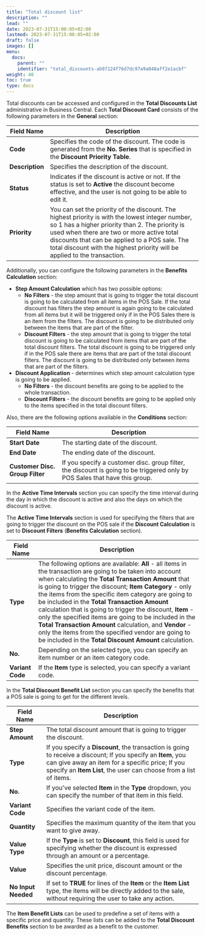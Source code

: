 ```yaml
---
title: "Total discount list"
description: ""
lead: ""
date: 2023-07-31T15:00:05+02:00
lastmod: 2023-07-31T15:00:05+02:00
draft: false
images: []
menu:
  docs:
    parent: ""
    identifier: "total_discounts-ab97124f76d7dc97a9a048aff2e1acbf"
weight: 40
toc: true
type: docs
---
```


Total discounts can be accessed and configured in the **Total Discounts List** administrative in Business Central. Each **Total Discount Card** consists of the following parameters in the **General** section:

| Field Name      | Description |
| ----------- | ----------- |
| **Code**  | Specifies the code of the discount. The code is generated from the **No. Series** that is specified in the **Discount Priority Table**. |
| **Description** | Specifies the description of the discount. |
| **Status** | Indicates if the discount is active or not. If the status is set to **Active** the discount become effective, and the user is not going to be able to edit it. |
| **Priority** | You can set the priority of the discount. The highest priority is with the lowest integer number, so 1 has a higher priority than 2. The priority is used when there are two or more active total discounts that can be applied to a POS sale. The total discount with the highest priority will be applied to the transaction. |

Additionally, you can configure the following parameters in the **Benefits Calculation** section:

- **Step Amount Calculation** which has two possible options:
  - **No Filters** - the step amount that is going to trigger the total discount is going to be calculated from all items in the POS Sale. If the total discount has filters the step amount is again going to be calculated from all items but it will be triggered only if in the POS Sales there is an item from the filters. The discount is going to be distributed only between the items that are part of the filter.
  - **Discount Filters** - the step amount that is going to trigger the total discount is going to be calculated from items that are part of the total discount filters. The total discount is going to be triggered only if in the POS sale there are items that are part of the total discount filters. The discount is going to be distributed only between items that are part of the filters.
- **Discount Application** - determines which step amount calculation type is going to be applied.
  - **No Filters** - the discount benefits are going to be applied to the whole transaction.
  - **Discount Filters** - the discount benefits are going to be applied only to the items specified in the total discount filters.

Also, there are the following options available in the **Conditions** section:

| Field Name      | Description |
| ----------- | ----------- |
| **Start Date** | The starting date of the discount. |
| **End Date** | The ending date of the discount. | 
| **Customer Disc. Group Filter** | If you specify a customer disc. group filter, the discount is going to be triggered only by POS Sales that have this group. |

In the **Active Time Intervals** section you can specify the time interval during the day in which the discount is active and also the days on which the discount is active.

The **Active Time Intervals** section is used for specifying the filters that are going to trigger the discount on the POS sale if the **Discount Calculation** is set to **Discount Filters** (**Benefits Calculation** section).

| Field Name      | Description |
| ----------- | ----------- |
| **Type** | The following options are available: **All** - all items in the transaction are going to be taken into account when calculating the **Total Transaction Amount** that is going to trigger the discount; **Item Category** - only the items from the specific item category are going to be included in the **Total Transaction Amount** calculation that is going to trigger the discount, **Item** - only the specified items are going to be included in the **Total Transaction Amount** calculation, and **Vendor** - only the items from the specified vendor are going to be included in the **Total Discount Amount** calculation. |
| **No.** | Depending on the selected type, you can specify an item number or an item category code. |
| **Variant Code** | If the **Item** type is selected, you can specify a variant code. |

In the **Total Discount Benefit List** section you can specify the benefits that a POS sale is going to get for the different levels.

| Field Name      | Description |
| ----------- | ----------- |
| **Step Amount** | The total discount amount that is going to trigger the discount. | 
| **Type** | If you specify a **Discount**, the transaction is going to receive a discount; If you specify an **Item**, you can give away an item for a specific price; If you specify an **Item List**, the user can choose from a list of items. |
| **No.** | If you've selected **Item** in the **Type** dropdown, you can specify the number of that item in this field. |
| **Variant Code** | Specifies the variant code of the item. |
| **Quantity** | Specifies the maximum quantity of the item that you want to give away. |
| **Value Type** | If the **Type** is set to **Discount**, this field is used for specifying whether the discount is expressed through an amount or a percentage. |
| **Value** | Specifies the unit price, discount amount or the discount percentage.  |
| **No Input Needed** | If set to **TRUE** for lines of the **Item** or the **Item List** type, the items will be directly added to the sale, without requiring the user to take any action. | 

The **Item Benefit Lists** can be used to predefine a set of items with a specific price and quantity. These lists can be added to the **Total Discount Benefits** section to be awarded as a benefit to the customer.